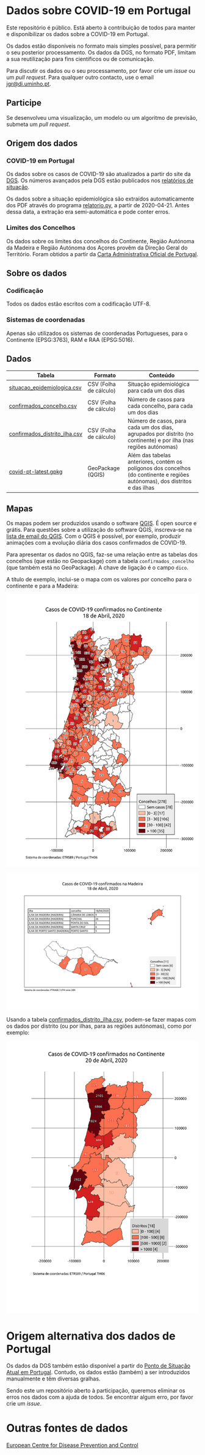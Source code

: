 # Dados sobre COVID-19 em Portugal

Este repositório é público. Está aberto à contribuição de todos para manter e disponibilizar os dados sobre a COVID-19 em Portugal.

Os dados estão disponíveis no formato mais simples possível, para permitir o seu posterior processamento. Os dados da DGS, no formato PDF, limitam a sua reutilização para fins científicos ou de comunicação.

Para discutir os dados ou o seu processamento, por favor crie um *issue* ou um *pull request*. Para qualquer outro contacto, use o email [jgr@di.uminho.pt](mailto:jgr@di.uminho.pt).

## Participe

Se desenvolveu uma visualização, um modelo ou um algoritmo de previsão, submeta um *pull request*.

## Origem dos dados

### COVID-19 em Portugal

Os dados sobre os casos de COVID-19 são atualizados a partir do site da [DGS](https://covid19.min-saude.pt/). Os números avançados pela DGS estão publicados nos [relatórios de situação](https://covid19.min-saude.pt/relatorio-de-situacao/).

Os dados sobre a situação epidemiológica são extraídos automaticamente dos PDF através do programa [relatorio.py](Relatórios/relatorio.py), a partir de 2020-04-21. Antes dessa data, a extração era semi-automática e pode conter erros.

### Limites dos Concelhos 

Os dados sobre os limites dos concelhos do Continente, Região Autónoma da Madeira e Região Autónoma dos Açores provêm da Direção Geral do Território. Foram obtidos a partir da [Carta Administrativa Oficial de Portugal](http://www.dgterritorio.pt/dados_abertos/caop/).

## Sobre os dados

### Codificação

Todos os dados estão escritos com a codificação UTF-8.

### Sistemas de coordenadas

Apenas são utilizados os sistemas de coordenadas Portugueses, para o Continente (EPSG:3763), RAM e RAA (EPSG:5016).

## Dados

| Tabela                                                     | Formato                | Conteúdo                                                  |
| ---------------------------------------------------------- | ---------------------- | --------------------------------------------------------- |
| [situacao_epidemiologica.csv](situacao_epidemiologica.csv) | CSV (Folha de cálculo) | Situação epidemiológica para cada um dos dias             |
| [confirmados_concelho.csv](confirmados_concelho.csv)       | CSV (Folha de cálculo) | Número de casos para cada concelho, para cada um dos dias |
| [confirmados_distrito_ilha.csv](confirmados_distrito_ilha.csv)  | CSV (Folha de cálculo) | Número de casos, para cada um dos dias, agrupados por distrito (no continente) e por ilha (nas regiões autónomas) |
| [covid-pt-latest.gpkg](covid-pt-latest.gpkg)       | GeoPackage (QGIS)      | Além das tabelas anteriores, contém os polígonos dos concelhos (do continente e regiões autónomas), dos distritos e das ilhas |

## Mapas

Os mapas podem ser produzidos usando o software [QGIS](https://www.qgis.org/pt_PT/site/). É open source e grátis. Para questões sobre a utilização do software QGIS, inscreva-se na [lista de email do QGIS](https://lists.osgeo.org/mailman/listinfo/qgis-pt). Com o QGIS é possível, por exemplo, produzir animações com a evolução diária dos casos confirmados de COVID-19.

Para apresentar os dados no QGIS, faz-se uma relação entre as tabelas dos concelhos (que estão no Geopackage) com a tabela `confirmados_concelho` (que também está no GeoPackage). A chave de ligação é o campo `dico`.

A título de exemplo, inclui-se o mapa com os valores por concelho para o continente e para a Madeira:

![](mapas/concelho_continente_20200418.png)

![](mapas/madeira_20200418.png)

Usando a tabela [confirmados_distrito_ilha.csv](confirmados_distrito_ilha.csv), podem-se fazer mapas com os dados por distrito (ou por ilhas, para as regiões autónomas), como por exemplo:

![](mapas/distrito_continente_20200420.png)

# Origem alternativa dos dados de Portugal

Os dados da DGS também estão disponível a partir do [Ponto de Situação Atual em Portugal](https://covid19.min-saude.pt/ponto-de-situacao-atual-em-portugal/). Contudo, os dados estão (também) a ser introduzidos manualmente e têm diversas gralhas. 

Sendo este um repositório aberto à participação, queremos eliminar os erros nos dados com a ajuda de todos. Se encontrar algum erro, por favor crie um *issue*.

# Outras fontes de dados

[European Centre for Disease Prevention and Control](https://www.ecdc.europa.eu/en/geographical-distribution-2019-ncov-cases)
